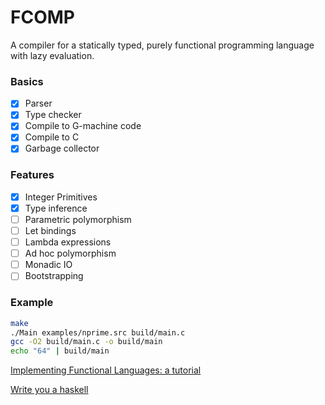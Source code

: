 # FCOMP

A compiler for a statically typed, purely functional programming language with lazy evaluation.

### Basics

- [x] Parser
- [x] Type checker
- [x] Compile to G-machine code
- [x] Compile to C
- [x] Garbage collector

### Features

- [x] Integer Primitives
- [x] Type inference
- [ ] Parametric polymorphism
- [ ] Let bindings
- [ ] Lambda expressions
- [ ] Ad hoc polymorphism
- [ ] Monadic IO
- [ ] Bootstrapping

### Example

```bash
make
./Main examples/nprime.src build/main.c
gcc -O2 build/main.c -o build/main
echo "64" | build/main
```

[Implementing Functional Languages: a tutorial](https://www.microsoft.com/en-us/research/publication/implementing-functional-languages-a-tutorial/)

[Write you a haskell](http://dev.stephendiehl.com/fun/index.html)
